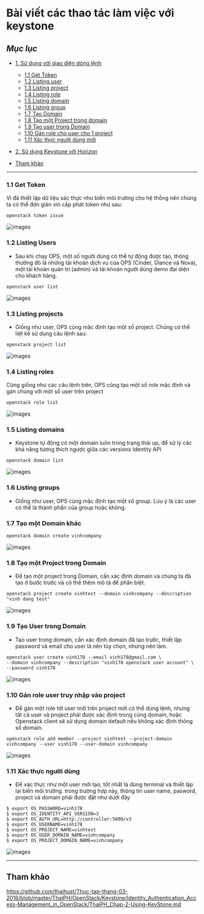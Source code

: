 # Bài viết các thao tác làm việc với keystone

## *Mục lục*

- [1. Sử dụng với giao diện dòng lệnh](#1)

    - [1.1 Get Token](#1.1)
    - [1.2 Listing user](#1.2)
    - [1.3 Listing project](#1.3)
    - [1.4 Listing role](#1.4)
    - [1.5 Listing domain](#1.5)
    - [1.6 Listing group](#1.6)
    - [1.7 Tạo Domain](#1.7)
    - [1.8 Tạo một Project trong domain](#1.8)
    - [1.9 Tạo user trong Domain](#1.9)
    - [1.10 Gán role cho user cho 1 project](#1.10) 
    - [1.11 Xác thực người dùng mới](#1.11)

- [2. Sử dụng Keystone với Horizon](#2)

 - [Tham khảo](#tk)


---

<a name="1.1"></a>

### 1.1 Get Token

Vì đã thiết lập dữ liệu xác thực như biến môi trường cho hệ thống nên chúng ta có thể đơn giản xin cấp phát token như sau:

```
openstack token issue
```
![images](Images/lenhkeystone1.png)

<a name="1.2"></a>
### 1.2 Listing Users

- Sau khi chạy OPS, một số người dùng có thể tự động được tạo, thông thường đó là những tài khoản dịch vụ của OPS (Cinder, Glance và Nova), một tài khoản quản trị (admin) và tài khoản người dùng demo đại diện cho khách hàng.
```
openstack user list
```
![images](Images/lenhkeystone2.png)

<a name="1.3"></a>
### 1.3 Listing projects

- Giống như user, OPS cũng mặc định tạo một số project. Chúng có thể liệt kê sử dụng câu lệnh sau:

```
openstack project list
```

![images](Images/lenhkeystone3.png)

<a name="1.4"></a>
### 1.4 Listing roles

Cũng giống như các câu lệnh trên, OPS cũng tạo một số role mặc định và gán chúng với một số user trên project

```
openstack role list
```
![images](Images/lenhkeystone4.png)

<a name="1.5"></a>
### 1.5 Listing domains

- Keystone tự động có một domain luôn trong trạng thái up, để xử lý các khả năng tương thích ngược giữa các versions Identity API

```
openstack domain list
```
![images](Images/lenhkeystone5.png)
<a name="1.6"></a>
### 1.6 Listing groups

- Giống như user, OPS cũng mặc định tạo một số group. Lưu ý là các user có thể là thành phần của group hoặc không.

<a name="1.7"></a>
### 1.7 Tạo một Domain khác

```
openstack domain create vinhcompany
```
![images](Images/lenhkeystone7.png)

<a name="1.8"></a>
### 1.8 Tạo một Project trong Domain

- Để tạo một project trong Domain, cần xác định domain và chúng ta đã tạo ở bước trước và có thể thêm mô tả để phân biệt.

```
openstack project create vinhtest --domain vinhcompany --description "vinh dang test"

```
![images](Images/lenhkeystone8.png)

<a name="1.9"></a>
### 1.9 Tạo User trong Domain

- Tạo user trong domain, cần xác định domain đã tạo trước, thiết lập password và email cho user là nên tùy chọn, nhưng nên làm.

```
openstack user create vinh178 --email vinh178@gmail.com \
--domain vinhcompany --description "vinh178 openstack user account" \
--password vinh178
```

![images](Images/lenhkeystone9.png)

<a name="1.10"></a>
### 1.10 Gán role user truy nhập vào project

- Để gán một role tới user mới trên project mới có thể dùng lệnh, nhưng tất cả user và project phải được xác định trong cùng domain, hoặc Openstack client sẽ sử dụng domain default nếu không xác định thông số domain.

```
openstack role add member --project vinhtest --project-domain vinhcompany --user vinh178 --user-domain vinhcompany
```

![images](Images/lenhkeystone10.png)
<a name="1.11"></a>
### 1.11 Xác thực người dùng

- Để xác thực như một user mới tạo, tốt nhất là dùng terminal và thiết lập lại biến môi trường. trong trường hợp này, thông tin user name, pasword, project và domain phải được đặt như dưới đây

```
$ export OS_PASSWORD=vinh178
$ export OS_IDENTITY_API_VERSION=3
$ export OS_AUTH_URL=http://controller:5000/v3
$ export OS_USERNAME=vinh178
$ export OS_PROJECT_NAME=vinhtest
$ export OS_USER_DOMAIN_NAME=vinhcompany
$ export OS_PROJECT_DOMAIN_NAME=vinhcompany
```
![images](Images/lenhkeystone11.png)


--- 
<a name="1.2"></a>
## Tham khảo

https://github.com/thaihust/Thuc-tap-thang-03-2016/blob/master/ThaiPH/OpenStack/Keystone/Identity_Authentication_Access-Management_in_OpenStack/ThaiPH_Chap-2-Using-KeyStone.md